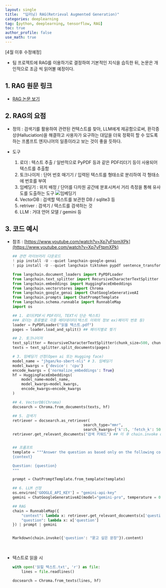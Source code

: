 ```yaml
---
layout: single
title:  "딥러닝) RAG(Retrieval Augmented Generation)"
categories: deeplearning
tag: [python, deeplearning, tensorflow, RAG]
toc: true
author_profile: false
use_math: true
---
```


[4월 이후 수정예정]
- 팀 프로젝트에 RAG를 이용하기로 결정하여 기본적인 지식을 습득한 뒤, 논문은 개인적으로 조금 씩 읽어볼 예정이다.

## 1. RAG 원문 링크
- [RAG 논문 보기](https://arxiv.org/abs/2005.11401)

## 2. RAG의 요점
- 정의 : 검색기를 활용하여 관련된 컨텍스트를 찾아, LLM에게 제공함으로써, 환각증상(Halluciation)을 해결하고 사용자가 요구하는 대답을 더욱 정확히 할 수 있도록 하는 프롬프트 엔지니어의 일종이라고 보는 것이 좋을 듯하다.

- 도구
    1. 로더 : 텍스트 추출 / 일반적으로 PyPDF 등과 같은 PDF리더기 등이 사용되어 텍스트를 추출함
    2. 토크나이저 : 단어 번호 매기기 / 입력된 텍스트를 형태소로 분리하여 각 형태소에 번호를 부여
    3. 임베딩기 : 위치 배정 / 단어를 다차원 공간에 분포시켜서 거리 측정을 통해 유사도를 도출하는 도구
        ![임베딩기](https://d2908q01vomqb2.cloudfront.net/77de68daecd823babbb58edb1c8e14d7106e83bb/2023/08/02/WhyLabs-ML-Embeddings-1.png)
    4. VectorDB : 검색할 텍스트를 보관한 DB / sqlite3 등
    5. retriver : 검색기 / 텍스트를 검색하는 것
    6. LLM : 거대 언어 모델 / gemini 등

## 3. 코드 예시
- 참조 : [https://www.youtube.com/watch?v=Xp7yFtpmXPk](https://www.youtube.com/watch?v=Xp7yFtpmXPk)

    ```python
    ## 관련 라이브러리 다운로드
    ! pip install -U --quiet langchain-google-genai
    ! pip install -U --quiet langchain tiktoken pypdf sentence_transformers chromadb

    from langchain.document_loaders import PyPDFLoader
    from langchain.text_splitter import RecursiveCharacterTextSplitter
    from langchain.embeddings import HuggingFaceEmbeddings
    from langchain.vectorstores import Chroma
    from langchain_google_genai import ChatGoogleGenerativeAI
    from langchain.prompts import ChatPromptTemplate
    from langchain.schema.runnable import RunnableMap
    import os

    ## 1. 로더(PDF시 PDF리더, TEXT시 단순 텍스트)
    ### 로더는 종류별로 각종 메타데이터(텍스트 이외의 정보 ex)페이지 번호 등)
    loader = PyPDFLoader("읽을 텍스트.pdf")
    pages = loader.load_and_split() ## 페이지별로 찢기

    ## 2. 토크나이저
    text_splitter = RecursiveCharacterTextSplitter(chunk_size=500, chunk_overlap=50) 
    texts = text_splitter.split_documents(pages)

    # 3. 임베딩기 선정(Open ai 또는 Hugging face)
    model_name = "jhgan/ko-sbert-nli" # 3. 임베딩기
    model_kwargs = {'device': 'cpu'}
    encode_kwargs = {'normalize_embeddings': True}
    hf = HuggingFaceEmbeddings(
        model_name=model_name,
        model_kwargs=model_kwargs,
        encode_kwargs=encode_kwargs
    )

    ## 4. VectorDB(Chroma)
    docsearch = Chroma.from_documents(texts, hf) 

    ## 5. 검색기
    retriever = docsearch.as_retriever(
                                    search_type="mmr",
                                    search_kwargs={'k':5, 'fetch_k': 50}) ## k는 검색 유사도 문장 수
    retriever.get_relevant_documents("검색 키워드") ## 이 후 chain.invoke question이 들어올 곳


    ## 프롬프트
    template = """Answer the question as based only on the following context:
    {context}

    Question: {question}
    """

    prompt = ChatPromptTemplate.from_template(template)

    ## 6. LLM 선정
    os.environ['GOOGLE_API_KEY'] = "gemini-api-key"
    gemini = ChatGoogleGenerativeAI(model="gemini-pro", temperature = 0)

    ## RAG
    chain = RunnableMap({
        "context": lambda x: retriever.get_relevant_documents(x['question']),
        "question": lambda x: x['question']
    }) | prompt | gemini


    Markdown(chain.invoke({'question': "묻고 싶은 문장"}).content)

    ```

<br/>

- 텍스트로 읽을 시

    ```python
    with open('읽힐 텍스트.txt', 'r') as file:
        lines = file.readlines()

    docsearch = Chroma.from_texts(lines, hf)
    ```


